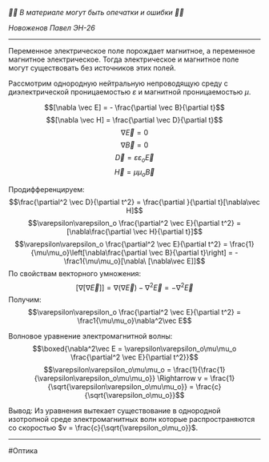*🚨🚨 В материале могут быть опечатки и ошибки 🚨🚨*

*Новоженов Павел*
*ЭН-26*

---

Переменное электрическое поле порождает магнитное, а переменное магнитное электрическое. Тогда электрическое и магнитное поле могут существовать без источников этих полей.

Рассмотрим однородную нейтральную непроводящую среду с диэлектрической проницаемостью $\varepsilon$ и магнитной проницаемостью $\mu$.

$$[\nabla \vec E] = - \frac{\partial \vec B}{\partial t}$$
$$[\nabla \vec H] = \frac{\partial \vec D}{\partial t}$$
$$\nabla\vec E = 0$$
$$\nabla \vec B = 0$$
$$\vec D = \varepsilon\varepsilon_o\vec E$$
$$\vec H = \mu\mu_o \vec B$$

Продифференцируем:
$$\frac{\partial^2 \vec D}{\partial t^2} = \frac{\partial }{\partial t}[\nabla\vec H]$$
$$\varepsilon\varepsilon_o \frac{\partial^2 \vec E}{\partial t^2} = [\nabla\frac{\partial \vec H}{\partial t}]$$
$$\varepsilon\varepsilon_o \frac{\partial^2 \vec E}{\partial t^2} = \frac{1}{\mu\mu_o}\left[\nabla\frac{\partial \vec B}{\partial t}\right] = -\frac1{\mu\mu_o}[\nabla\ [\nabla\vec E]]$$
По свойствам векторного умножения:
$$[\nabla[\nabla\vec E]] = \nabla(\nabla\vec E) - \nabla^2\vec E = -\nabla^2\vec E$$
Получим:
$$\varepsilon\varepsilon_o \frac{\partial^2 \vec E}{\partial t^2} = \frac1{\mu\mu_o}\nabla^2\vec E$$

Волновое уравнение электромагнитной волны:
$$\boxed{\nabla^2\vec E = \varepsilon\varepsilon_o\mu\mu_o \frac{\partial^2 \vec E}{\partial t^2}}$$
$$\varepsilon\varepsilon_o\mu\mu_o = \frac{1}{\frac{1}{\varepsilon\varepsilon_o\mu\mu_o}} \Rightarrow v = \frac{1}{\sqrt{\varepsilon\varepsilon_o\mu\mu_o}} = \frac{c}{\sqrt{\varepsilon_o\mu_o}}$$

Вывод: Из уравнения вытекает существование в однородной изотропной среде электромагнитных волн которые распространяются со скоростью $v = \frac{c}{\sqrt{\varepsilon_o\mu_o}}$.

---

#Оптика